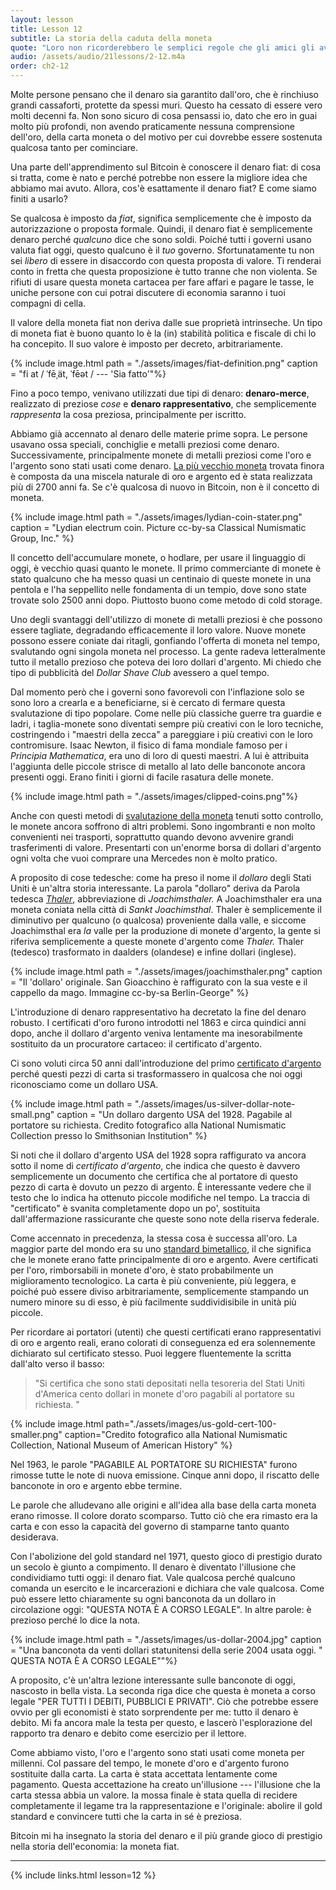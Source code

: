 ```yaml
---
layout: lesson
title: Lesson 12
subtitle: La storia della caduta della moneta
quote: "Loro non ricorderebbero le semplici regole che gli amici gli avevano insegnato, come che, se entri nel fuoco, ti brucerà, e che, se tagli il dito molto profondamente con un coltello, generalmente sanguina, e lei non aveva mai dimenticato che, se bevi una bottiglia contrassegnata con \"veleno\", è quasi certo che ti farà male, prima o poi. "
audio: /assets/audio/21lessons/2-12.m4a
order: ch2-12
---
```


Molte persone pensano che il denaro sia garantito dall'oro, che è rinchiuso
grandi cassaforti, protette da spessi muri. Questo ha cessato di essere 
vero molti decenni fa. Non sono sicuro di cosa pensassi io, dato che ero in guai molto 
più profondi, non avendo praticamente nessuna comprensione dell'oro, della carta moneta o 
del motivo per cui dovrebbe essere sostenuta qualcosa tanto per cominciare.

Una parte dell'apprendimento sul Bitcoin è conoscere il denaro fiat: di cosa si tratta, 
come è nato e perché potrebbe non essere la migliore idea che abbiamo mai avuto. 
Allora, cos'è esattamente il denaro fiat? E come siamo finiti a usarlo?

Se qualcosa è imposto da *fiat*, significa semplicemente che è imposto da
autorizzazione o proposta formale. Quindi, il denaro fiat è semplicemente denaro
perché *qualcuno* dice che sono soldi. Poiché tutti i governi usano valuta fiat 
oggi, questo qualcuno è il *tuo* governo. Sfortunatamente tu
non sei *libero* di essere in disaccordo con questa proposta di valore. 
Ti renderai conto in fretta che questa proposizione è tutto tranne che non 
violenta. Se rifiuti di usare questa moneta cartacea per fare affari e pagare 
le tasse, le uniche persone con cui potrai discutere di economia saranno i tuoi 
compagni di cella.

Il valore della moneta fiat non deriva dalle sue proprietà intrinseche. 
Un tipo di moneta fiat è buono quanto lo è la (in) stabilità politica e fiscale 
di chi lo ha concepito.
Il suo valore è imposto per decreto, arbitrariamente.

{% include image.html path = "./assets/images/fiat-definition.png" caption = "fi at / ˈfēˌät, ˈfēət / --- 'Sia fatto'"%}

Fino a poco tempo, venivano utilizzati due tipi di denaro: **denaro-merce**, realizzato
di preziose *cose* e **denaro rappresentativo**, che semplicemente
*rappresenta* la cosa preziosa, principalmente per iscritto.

Abbiamo già accennato al denaro delle materie prime sopra. Le persone usavano ossa speciali,
conchiglie e metalli preziosi come denaro. Successivamente, principalmente monete
di metalli preziosi come l'oro e l'argento sono stati usati come denaro. [La più vecchio
moneta][oldest coin]  trovata finora è composta da una miscela naturale di oro e argento ed è stata realizzata
più di 2700 anni fa. Se c'è qualcosa di nuovo in Bitcoin, non è il concetto di moneta.

{% include image.html path = "./assets/images/lydian-coin-stater.png" caption = "Lydian electrum coin. Picture cc-by-sa Classical Numismatic Group, Inc." %}

Il concetto dell'accumulare monete, o hodlare, per usare il linguaggio di oggi, è
vecchio quasi quanto le monete. Il primo commerciante di monete è stato qualcuno 
che ha messo quasi un centinaio di queste monete in una pentola e l'ha seppellito nelle
fondamenta di un tempio, dove sono state trovate solo 2500 anni dopo. Piuttosto buono come 
metodo di cold storage.

Uno degli svantaggi dell'utilizzo di monete di metalli preziosi è che possono essere
tagliate, degradando efficacemente il loro valore. Nuove monete possono essere
coniate dai ritagli, gonfiando l'offerta di moneta nel tempo,
svalutando ogni singola moneta nel processo. La gente radeva letteralmente
tutto il metallo prezioso che poteva dei loro dollari d'argento.
Mi chiedo che tipo di pubblicità del *Dollar Shave Club* avessero a quel tempo.

Dal momento però che i governi sono favorevoli con l'inflazione solo se sono loro
a crearla e a beneficiarne, si è cercato di fermare questa svalutazione di tipo popolare. 
Come nelle più classiche guerre tra guardie e ladri, i taglia-monete sono diventati 
sempre più creativi con le loro tecniche, costringendo i "maestri della zecca" 
a pareggiare i più creativi con le loro contromisure. Isaac Newton, il
fisico di fama mondiale famoso per i *Principia Mathematica*, era uno di loro
di questi maestri. A lui è attribuita l'aggiunta delle piccole strisce di metallo al
lato delle banconote ancora presenti oggi. Erano finiti i giorni di facile
rasatura delle monete.

{% include image.html path = "./assets/images/clipped-coins.png"%}

Anche con questi metodi di [svalutazione della moneta][coin debasement] tenuti sotto 
controllo, le monete ancora soffrono di altri problemi. Sono ingombranti e non 
molto convenienti nei trasporti, soprattutto quando devono avvenire grandi trasferimenti 
di valore. Presentarti con un'enorme borsa di dollari d'argento ogni volta che vuoi comprare
una Mercedes non è molto pratico.

A proposito di cose tedesche: come ha preso il nome il *dollaro* degli Stati Uniti
è un'altra storia interessante. La parola "dollaro" deriva da
Parola tedesca *[Thaler]*, abbreviazione di *Joachimsthaler.* A Joachimsthaler
era una moneta coniata nella città di *Sankt Joachimsthal*. Thaler è semplicemente
il diminutivo per qualcuno (o qualcosa) proveniente dalla valle, e
siccome Joachimsthal era *la* valle per la produzione di monete d'argento, la gente
si riferiva semplicemente a queste monete d'argento come *Thaler.* Thaler (tedesco)
trasformato in daalders (olandese) e infine dollari (inglese).

{% include image.html path = "./assets/images/joachimsthaler.png" caption = "Il 'dollaro' originale. San Gioacchino è raffigurato con la sua veste e il cappello da mago. Immagine cc-by-sa Berlin-George" %}

L'introduzione di denaro rappresentativo ha decretato la fine del denaro
robusto. I certificati d'oro furono introdotti nel 1863 e circa quindici
anni dopo, anche il dollaro d'argento veniva lentamente ma inesorabilmente sostituito
da un procuratore cartaceo: il certificato d'argento.

Ci sono voluti circa 50 anni dall'introduzione del primo 
[certificato d'argento][silver certificates] perché
questi pezzi di carta si trasformassero in qualcosa che noi
oggi riconosciamo come un dollaro USA.

{% include image.html path = "./assets/images/us-silver-dollar-note-small.png" 
caption = "Un dollaro dargento USA del 1928. Pagabile al portatore su richiesta.  Credito fotografico alla National Numismatic Collection presso lo Smithsonian Institution" %}

Si noti che il dollaro d'argento USA del 1928 sopra raffigurato va ancora sotto il nome di
*certificato d'argento*, che indica che questo è davvero semplicemente un documento
che certifica che al portatore di questo pezzo di carta è dovuto un pezzo di
argento. È interessante vedere che il testo che lo indica ha ottenuto
piccole modifiche nel tempo. La traccia di "certificato" è svanita completamente dopo
un po', sostituita dall'affermazione rassicurante che queste sono
note della riserva federale.

Come accennato in precedenza, la stessa cosa è successa all'oro. 
La maggior parte del mondo era su uno [standard bimetallico][bimetallic standard], 
il che significa che le monete erano fatte principalmente di
oro e argento. Avere certificati per l'oro, rimborsabili in monete d'oro,
è stato probabilmente un miglioramento tecnologico. La carta è più conveniente,
più leggera, e poiché può essere diviso arbitrariamente, semplicemente stampando un
numero minore su di esso, è più facilmente suddividisibile in unità più piccole.

Per ricordare ai portatori (utenti) che questi certificati erano
rappresentativi di oro e argento reali, erano colorati di conseguenza
ed era solennemente dichiarato sul certificato stesso. Puoi leggere fluentemente
la scritta dall'alto verso il basso:

> "Si certifica che sono stati depositati nella tesoreria del
> Stati Uniti d'America cento dollari in monete d'oro pagabili al
> portatore su richiesta. "

{% include image.html path="./assets/images/us-gold-cert-100-smaller.png" caption="Credito fotografico alla National Numismatic Collection, National Museum of American History" %}

Nel 1963, le parole "PAGABILE AL PORTATORE SU RICHIESTA" furono rimosse
tutte le note di nuova emissione. Cinque anni dopo, il riscatto delle banconote
in oro e argento ebbe termine.

Le parole che alludevano alle origini e all'idea alla base della carta moneta erano
rimosse. Il colore dorato scomparso. Tutto ciò che era rimasto era la carta
e con esso la capacità del governo di stamparne tanto quanto desiderava.

Con l'abolizione del gold standard nel 1971, questo gioco di prestigio durato 
un secolo è giunto a compimento. Il denaro è diventato l'illusione che 
condividiamo tutti oggi: il denaro fiat. Vale qualcosa perché qualcuno comanda
un esercito e le incarcerazioni e dichiara che vale qualcosa. Come può essere
letto chiaramente su ogni banconota da un dollaro in circolazione oggi: "QUESTA NOTA È
A CORSO LEGALE". In altre parole: è prezioso perché lo dice la nota.

{% include image.html path = "./assets/images/us-dollar-2004.jpg" caption = "Una banconota da venti dollari statunitensi della serie 2004 usata oggi. \" QUESTA NOTA È A CORSO LEGALE\""%}

A proposito, c'è un'altra lezione interessante sulle banconote di oggi,
nascosto in bella vista. La seconda riga dice che questa è moneta a corso legale
"PER TUTTI I DEBITI, PUBBLICI E PRIVATI". Ciò che potrebbe essere ovvio per gli economisti
è stato sorprendente per me: tutto il denaro è debito. Mi fa ancora male la testa
per questo, e lascerò l'esplorazione del rapporto tra denaro
e debito come esercizio per il lettore.

Come abbiamo visto, l'oro e l'argento sono stati usati come moneta per millenni. Col passare del
tempo, le monete d'oro e d'argento furono sostituite dalla carta. La carta
è stata accettata lentamente come pagamento. Questa accettazione ha creato un'illusione 
--- l'illusione che la carta stessa abbia un valore. la mossa finale 
è stata quella di recidere completamente il legame tra la rappresentazione e l'originale: 
abolire il gold standard e convincere tutti che la carta in sé è preziosa.

Bitcoin mi ha insegnato la storia del denaro e il più grande gioco di prestigio
nella storia dell'economia: la moneta fiat.

---


{% include links.html lesson=12 %}

[oldest coin]: https://www.britishmuseum.org/explore/themes/money/the_origins_of_coinage.aspx
[coin debasement]: https://en.wikipedia.org/wiki/Methods_of_coin_debasement
[Thaler]: https://en.wikipedia.org/wiki/Thaler
[Berlin-George]: https://en.wikipedia.org/wiki/File:Bohemia,_Joachimsthaler_1525_Electrotype_Copy._VF._Obverse..jpg
[silver certificates]: https://en.wikipedia.org/wiki/Silver_certificate_%28United_States%29
[bimetallic standard]: https://en.wikipedia.org/wiki/Bimetallism
[Shelling Out: The Origins of Money]: https://nakamotoinstitute.org/shelling-out/

<!-- Wikipedia -->
[alice]: https://en.wikipedia.org/wiki/Alice%27s_Adventures_in_Wonderland
[carroll]: https://en.wikipedia.org/wiki/Lewis_Carroll
